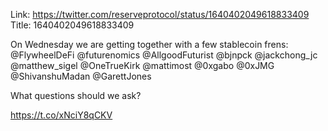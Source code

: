 Link:  https://twitter.com/reserveprotocol/status/1640402049618833409
Title: 1640402049618833409

On Wednesday we are getting together with a few stablecoin frens: @FlywheelDeFi @futurenomics @AllgoodFuturist @bjnpck @jackchong_jc @matthew_sigel @OneTrueKirk @mattimost @0xgabo @0xJMG @ShivanshuMadan @GarettJones

What questions should we ask?

https://t.co/xNciY8qCKV